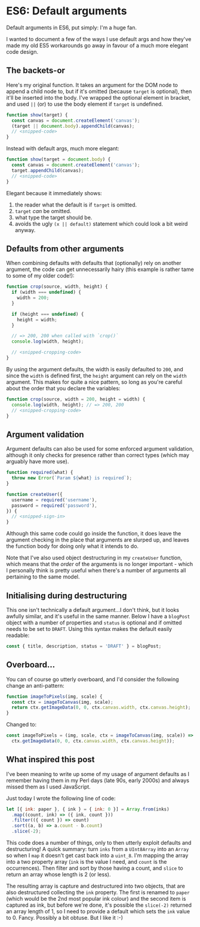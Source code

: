 # ES6: Default arguments

Default arguments in ES6, put simply: I'm a huge fan.

I wanted to document a few of the ways I use default args and how they've made my old ES5 workarounds go away in favour of a much more elegant code design.

<!--more-->

## The backets-or

Here's my original function. It takes an argument for the DOM node to append a child node to, but if it's omitted (because `target` is optional), then it'll be inserted into the body. I've wrapped the optional element in bracket, and used `||` (or) to use the body element if `target` is undefined.

```js
function show(target) {
  const canvas = document.createElement('canvas');
  (target || document.body).appendChild(canvas);
  // <snipped-code>
}
```

Instead with default args, much more elegant:

```js
function show(target = document.body) {
  const canvas = document.createElement('canvas');
  target.appendChild(canvas);
  // <snipped-code>
}
```

Elegant because it immediately shows:

1. the reader what the default is if `target` is omitted.
2. `target` *can* be omitted.
3. what type the target should be.
4. avoids the ugly `(x || default)` statement which could look a bit weird anyway.

## Defaults from other arguments

When combining defaults with defaults that (optionally) rely on another argument, the code can get unnecessarily hairy (this example is rather tame to some of my older code!):

```js
function crop(source, width, height) {
  if (width === undefined) {
    width = 200;
  }

  if (height === undefined) {
    height = width;
  }

  // => 200, 200 when called with `crop()`
  console.log(width, height);

  // <snipped-cropping-code>
}
```

By using the argument defaults, the width is easily defaulted to `200`, and since the `width` is defined first, the `height` argument can rely on the `width` argument. This makes for quite a nice pattern, so long as you're careful about the order that you declare the variables:

```js
function crop(source, width = 200, height = width) {
  console.log(width, height); // => 200, 200
  // <snipped-cropping-code>
}
```

## Argument validation

Argument defaults can also be used for some enforced argument validation, although it only checks for presence rather than correct types (which may arguably have more use).

```js
function required(what) {
  throw new Error(`Param ${what} is required`);
}

function createUser({
  username = required('username'),
  password = required('password'),
}) {
  // <snipped-sign-in>
}
```

Although this same code could go inside the function, it does leave the argument checking in the place that arguments are slurped up, and leaves the function body for doing only what it intends to do.

Note that I've also used object destructuring in my `createUser` function, which means that the _order_ of the arguments is no longer important - which I personally think is pretty useful when there's a number of arguments all pertaining to the same model.


## Initialising during destructuring

This one isn't technically a default argument…I don't think, but it looks awfully similar, and it's useful in the same manner. Below I have a `blogPost` object with a number of properties and `status` is optional and if omitted needs to be set to `DRAFT`. Using this syntax makes the default easily readable:

```js
const { title, description, status = 'DRAFT' } = blogPost;
```

## Overboard…

You can of course go utterly overboard, and I'd consider the following change an anti-pattern:

```js
function imageToPixels(img, scale) {
  const ctx = imageToCanvas(img, scale);
  return ctx.getImageData(0, 0, ctx.canvas.width, ctx.canvas.height);
}
```

Changed to:

```js
const imageToPixels = (img, scale, ctx = imageToCanvas(img, scale)) =>
  ctx.getImageData(0, 0, ctx.canvas.width, ctx.canvas.height));
```

## What inspired this post

I've been meaning to write up some of my usage of argument defaults as I remember having them in my Perl days (late 90s, early 2000s) and always missed them as I used JavaScript.

Just today I wrote the following line of code:

```js
let [{ ink: paper }, { ink } = { ink: 0 }] = Array.from(inks)
  .map((count, ink) => ({ ink, count }))
  .filter(({ count }) => count)
  .sort((a, b) => a.count - b.count)
  .slice(-2);
```

This code does a number of things, only to then utterly exploit defaults and destructuring! A quick summary: turn `inks` from a `UInt8Array` into an `Array` so when I `map` it doesn't get cast back into a `uint_8`. I'm mapping the array into a two property array (`ink` is the value I need, and `count` is the occurrences). Then filter and sort by those having a count, and `slice` to return an array whose length is 2 (or less).

The resulting array is capture and destructured into two objects, that are also destructured collecting the `ink` property. The first is renamed to `paper` (which would be the 2nd most popular ink colour) and the second item is captured as ink, but before we're done, it's possible the `slice(-2)` returned an array length of 1, so I need to provide a default which sets the `ink` value to 0. Fancy. Possibly a bit obtuse. But I like it :-)
